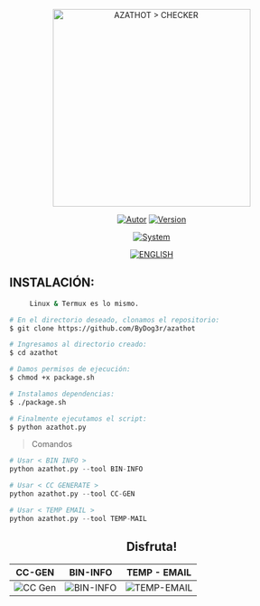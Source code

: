 <p align="center">
<img width="350px" height="350px" src="https://i.postimg.cc/FFnLKZ0S/Checker.png" title="AZATHOT > CHECKER" >
</p>

<p align="center">
<a href="https://github.com/ByDog3r"><img title="Autor" src="https://img.shields.io/badge/Autor-@ByDog3r-blue?style=for-the-badge&logo=github"></a>
<a href=""><img title="Version" src="https://img.shields.io/badge/Versión-1.3.5-red?style=for-the-badge&logo="></a>
</p>

<p align="center">
<a href=""><img title="System" src="https://img.shields.io/badge/Supported%20OS-Linux%20&%20termux-orange?style=for-the-badge&logo=linux"></a>

</p>

<p align="center">
<a href="https://github.com/ByDog3r/azathot/blob/ByDog3r/README.md"><img title="ENGLISH" src="https://img.shields.io/badge/Translate%20to-English-inactive?style=for-the-badge&logo=google-translate"></a>
</p>

## INSTALACIÓN: 

```bash
     Linux & Termux es lo mismo.

# En el directorio deseado, clonamos el repositorio:
$ git clone https://github.com/ByDog3r/azathot

# Ingresamos al directorio creado:
$ cd azathot

# Damos permisos de ejecución:
$ chmod +x package.sh

# Instalamos dependencias:
$ ./package.sh

# Finalmente ejecutamos el script:
$ python azathot.py
```

> Comandos

```python
# Usar < BIN INFO >
python azathot.py --tool BIN-INFO

# Usar < CC GENERATE >
python azathot.py --tool CC-GEN

# Usar < TEMP EMAIL >
python azathot.py --tool TEMP-MAIL
```

<h2 align="center"> Disfruta! </h2>

|  CC-GEN        |       BIN-INFO         |	 TEMP - EMAIL    |
| -------------- | ---------------------- | ----------------  |  
|![CC Gen](https://github.com/ByDog3r/azathot/blob/ByDog3r/tools/doc/images/ccgen.png)|![BIN-INFO](https://github.com/ByDog3r/azathot/blob/ByDog3r/tools/doc/images/binfo.png)|![TEMP-EMAIL](https://github.com/ByDog3r/azathot/blob/ByDog3r/tools/doc/images/temp-mail.png)|
